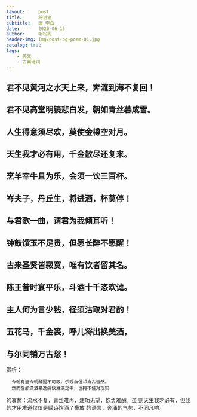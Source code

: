 ```yaml
---
layout:     post
title:      将进酒
subtitle:   唐 李白
date:       2020-06-15
author:     听松阁
header-img: img/post-bg-poem-01.jpg
catalog: true
tags:
    - 美文
    - 古典诗词
---
```


## 君不见黄河之水天上来，奔流到海不复回！
## 君不见高堂明镜悲白发，朝如青丝暮成雪。
## 人生得意须尽欢，莫使金樽空对月。
## 天生我才必有用，千金散尽还复来。
## 烹羊宰牛且为乐，会须一饮三百杯。
## 岑夫子，丹丘生，将进酒，杯莫停！
## 与君歌一曲，请君为我倾耳听！
## 钟鼓馔玉不足贵，但愿长醉不愿醒！
## 古来圣贤皆寂寞，唯有饮者留其名。
## 陈王昔时宴平乐，斗酒十千恣欢谑。
## 主人何为言少钱，径须沽取对君酌！
## 五花马，千金裘，呼儿将出换美酒，
## 与尔同销万古愁！

赏析： 


      今朝有酒今朝醉固不可取，乐观自信却自古皆然。
      然而在那潇洒豪逸痛快淋漓之中，也掩不住对现实
的哀愁：流水不复，青丝难再，建功无望，抱负难酬。虽
则天生我才必有，但我的才用难道仅仅是赋诗饮酒？豪放
的语言，奔涌的气势，不同凡响。
